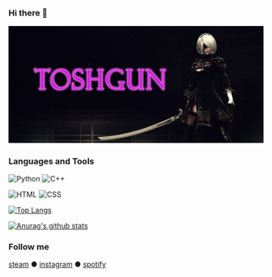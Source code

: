 ### Hi there 👋
<!--
**TOSHGUN/toshgun** is a ✨ _special_ ✨ repository because its `README.md` (this file) appears on your GitHub profile.

Here are some ideas to get you started:

- 🔭 I’m currently working on ...
- 🌱 I’m currently learning ...
- 👯 I’m looking to collaborate on ...
- 🤔 I’m looking for help with ...
- 💬 Ask me about ...
- 📫 How to reach me: ...
- 😄 Pronouns: ...
- ⚡ Fun fact: ...
-->

![Header](https://github.com/TOSHGUN/toshgun/blob/main/assets/logo_github.gif)

<!-- About me -->

### Languages and Tools
![Python](https://img.shields.io/badge/-Python-090909?style=for-the-badge&logo=Python&logoColor=yellow)
![C++](https://img.shields.io/badge/-C%2b%2b-090909?style=for-the-badge&logo=C%2b%2b&logoColor=blue)

![HTML](https://img.shields.io/badge/-HTML-090909?style=for-the-badge&logo=HTML&logoColor=orange)
![CSS](https://img.shields.io/badge/-CSS-090909?style=for-the-badge&logo=CSS&logoColor=orange)

[![Top Langs](https://github-readme-stats.vercel.app/api/top-langs/?username=toshgun)](https://github.com/toshgun/github-readme-stats)

[![Anurag's github stats](https://github-readme-stats.vercel.app/api?username=toshgun&show_icons=true&theme=tokyonight&count_private=true)](https://github.com/toshgun/github-readme-stats)

### Follow me
[steam](https://steamcommunity.com/id/toshgun13/) ● [instagram](https://www.instagram.com/toshgun13/) ● [spotify](https://open.spotify.com/user/31cidwftcywfngs5tijdbdaoyzle)
